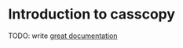 # Introduction to casscopy

TODO: write [great documentation](http://jacobian.org/writing/what-to-write/)
